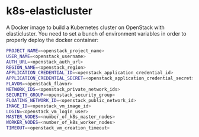 # k8s-elasticluster

A Docker image to build a Kubernetes cluster on OpenStack with elasticluster.
You need to set a bunch of environment variables in order to properly deploy the docker container:

``` bash
PROJECT_NAME=<openstack_project_name>
USER_NAME=<openstack_username>
AUTH_URL=<openstack_auth_url>
REGION_NAME=<openstack_region>
APPLICATION_CREDENTIAL_ID=<openstack_application_credential_id>
APPLICATION_CREDENTIAL_SECRET=<openstack_application_credential_secret>
FLAVOR=<openstack_flavor>
NETWORK_IDS=<openstack_private_network_ids>
SECURITY_GROUP=<openstack_security_group>
FLOATING_NETWORK_ID=<openstack_public_network_id>
IMAGE_ID=<openstack_vm_image_id>
LOGIN=<openstack_vm_login_user>
MASTER_NODES=<number_of_k8s_master_nodes>
WORKER_NODES=<number_of_k8s_worker_nodes>
TIMEOUT=<openstack_vm_creation_timeout>
```
